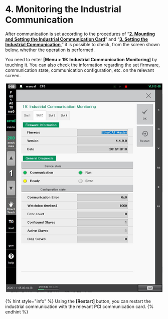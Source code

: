 # 4. Monitoring the Industrial Communication

After communication is set according to the procedures of “[**2. Mounting and Setting the Industrial Communication Card**](2-mounting-setting-industrial-communication-card.md)” and “[**3. Setting the Industrial Communication**](3-setting-industrial-communication/),” it is possible to check, from the screen shown below, whether the operation is performed.

You need to enter **\[Menu > 19: Industrial Communication Monitoring]** by touching it. You can also check the information regarding the set firmware, communication state, communication configuration, etc. on the relevant screen.

![](<_assets/image (19).png>)

{% hint style="info" %}
Using the **\[Restart]** button, you can restart the industrial communication with the relevant PCI communication card.
{% endhint %}
